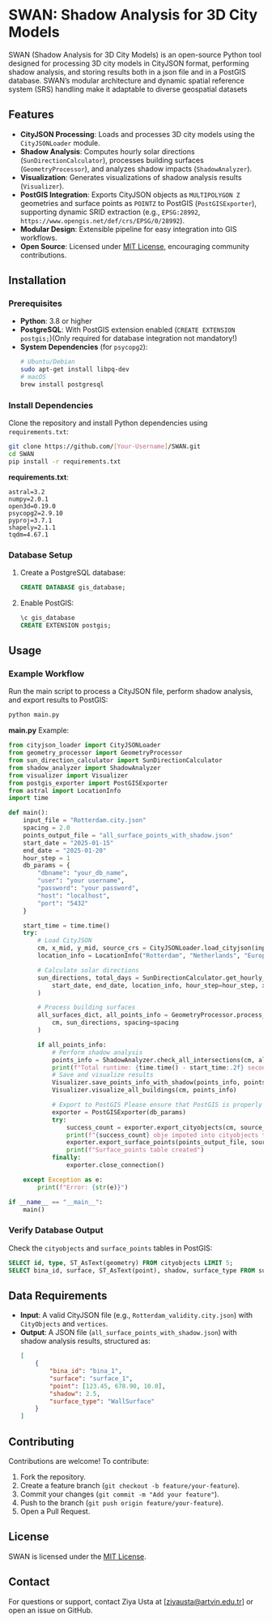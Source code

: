 # SWAN: Shadow Analysis for 3D City Models


SWAN (Shadow Analysis for 3D City Models) is an open-source Python tool designed for processing 3D city models in CityJSON format, performing shadow analysis, and storing results both in a json file and in a PostGIS database. SWAN’s modular architecture and dynamic spatial reference system (SRS) handling make it adaptable to diverse geospatial datasets


## Features

- **CityJSON Processing**: Loads and processes 3D city models using the `CityJSONLoader` module.
- **Shadow Analysis**: Computes hourly solar directions (`SunDirectionCalculator`), processes building surfaces (`GeometryProcessor`), and analyzes shadow impacts (`ShadowAnalyzer`).
- **Visualization**: Generates visualizations of shadow analysis results (`Visualizer`).
- **PostGIS Integration**: Exports CityJSON objects as `MULTIPOLYGON Z` geometries and surface points as `POINTZ` to PostGIS (`PostGISExporter`), supporting dynamic SRID extraction (e.g., `EPSG:28992`, `https://www.opengis.net/def/crs/EPSG/0/28992`).
- **Modular Design**: Extensible pipeline for easy integration into GIS workflows.
- **Open Source**: Licensed under [MIT License](#license), encouraging community contributions.

## Installation

### Prerequisites
- **Python**: 3.8 or higher
- **PostgreSQL**: With PostGIS extension enabled (`CREATE EXTENSION postgis;`)(Only required for database integration not mandatory!)
- **System Dependencies** (for `psycopg2`):
  ```bash
  # Ubuntu/Debian
  sudo apt-get install libpq-dev
  # macOS
  brew install postgresql
  ```

### Install Dependencies
Clone the repository and install Python dependencies using `requirements.txt`:

```bash
git clone https://github.com/[Your-Username]/SWAN.git
cd SWAN
pip install -r requirements.txt
```

**requirements.txt**:
```
astral=3.2
numpy=2.0.1
open3d=0.19.0
psycopg2=2.9.10
pyproj=3.7.1
shapely=2.1.1
tqdm=4.67.1
```

### Database Setup
1. Create a PostgreSQL database:
   ```sql
   CREATE DATABASE gis_database;
   ```
2. Enable PostGIS:
   ```sql
   \c gis_database
   CREATE EXTENSION postgis;
   ```

## Usage

### Example Workflow
Run the main script to process a CityJSON file, perform shadow analysis, and export results to PostGIS:

```bash
python main.py
```

**main.py** Example:
```python
from cityjson_loader import CityJSONLoader
from geometry_processor import GeometryProcessor
from sun_direction_calculator import SunDirectionCalculator
from shadow_analyzer import ShadowAnalyzer
from visualizer import Visualizer
from postgis_exporter import PostGISExporter
from astral import LocationInfo
import time

def main():
    input_file = "Rotterdam.city.json"
    spacing = 2.0
    points_output_file = "all_surface_points_with_shadow.json"
    start_date = "2025-01-15"
    end_date = "2025-01-20"
    hour_step = 1
    db_params = {
        "dbname": "your_db_name",
        "user": "your username",
        "password": "your password",
        "host": "localhost",
        "port": "5432"
    }

    start_time = time.time()
    try:
        # Load CityJSON
        cm, x_mid, y_mid, source_crs = CityJSONLoader.load_cityjson(input_file)
        location_info = LocationInfo("Rotterdam", "Netherlands", "Europe/Amsterdam", 0, 0)

        # Calculate solar directions
        sun_directions, total_days = SunDirectionCalculator.get_hourly_sun_directions(
            start_date, end_date, location_info, hour_step=hour_step, x_mid=x_mid, y_mid=y_mid, source_crs=source_crs
        )

        # Process building surfaces
        all_surfaces_dict, all_points_info = GeometryProcessor.process_all_buildings_surfaces(
            cm, sun_directions, spacing=spacing
        )

        if all_points_info:
            # Perform shadow analysis
            points_info = ShadowAnalyzer.check_all_intersections(cm, all_points_info, sun_directions, total_days)
            print(f"Total runtime: {time.time() - start_time:.2f} seconds.")
            # Save and visualize results
            Visualizer.save_points_info_with_shadow(points_info, points_output_file)
            Visualizer.visualize_all_buildings(cm, points_info)

            # Export to PostGIS Please ensure that PostGIS is properly set up and the database parameters are correct. If you do not wish to export to PostGIS, you can comment out the following lines.
            exporter = PostGISExporter(db_params)
            try:
                success_count = exporter.export_cityobjects(cm, source_crs)
                print(f"{success_count} obje impoted into cityobjects table")
                exporter.export_surface_points(points_output_file, source_crs=source_crs)
                print(f"Surface_points table created")
            finally:
                exporter.close_connection()

    except Exception as e:
        print(f"Error: {str(e)}")

if __name__ == "__main__":
    main()
```

### Verify Database Output
Check the `cityobjects` and `surface_points` tables in PostGIS:
```sql
SELECT id, type, ST_AsText(geometry) FROM cityobjects LIMIT 5;
SELECT bina_id, surface, ST_AsText(point), shadow, surface_type FROM surface_points LIMIT 5;
```

## Data Requirements
- **Input**: A valid CityJSON file (e.g., `Rotterdam_validity.city.json`) with `CityObjects` and `vertices`.
- **Output**: A JSON file (`all_surface_points_with_shadow.json`) with shadow analysis results, structured as:
  ```json
  [
      {
          "bina_id": "bina_1",
          "surface": "surface_1",
          "point": [123.45, 678.90, 10.0],
          "shadow": 2.5,
          "surface_type": "WallSurface"
      }
  ]
  ```

## Contributing
Contributions are welcome! To contribute:
1. Fork the repository.
2. Create a feature branch (`git checkout -b feature/your-feature`).
3. Commit your changes (`git commit -m "Add your feature"`).
4. Push to the branch (`git push origin feature/your-feature`).
5. Open a Pull Request.


## License
SWAN is licensed under the [MIT License](LICENSE).


## Contact
For questions or support, contact Ziya Usta at [ziyausta@artvin.edu.tr] or open an issue on GitHub.